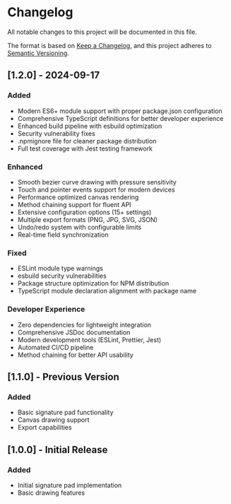 # Changelog

All notable changes to this project will be documented in this file.

The format is based on [Keep a Changelog](https://keepachangelog.com/en/1.0.0/),
and this project adheres to [Semantic Versioning](https://semver.org/spec/v2.0.0.html).

## [1.2.0] - 2024-09-17

### Added
- Modern ES6+ module support with proper package.json configuration
- Comprehensive TypeScript definitions for better developer experience
- Enhanced build pipeline with esbuild optimization
- Security vulnerability fixes
- .npmignore file for cleaner package distribution
- Full test coverage with Jest testing framework

### Enhanced
- Smooth bezier curve drawing with pressure sensitivity
- Touch and pointer events support for modern devices
- Performance optimized canvas rendering
- Method chaining support for fluent API
- Extensive configuration options (15+ settings)
- Multiple export formats (PNG, JPG, SVG, JSON)
- Undo/redo system with configurable limits
- Real-time field synchronization

### Fixed
- ESLint module type warnings
- esbuild security vulnerabilities
- Package structure optimization for NPM distribution
- TypeScript module declaration alignment with package name

### Developer Experience
- Zero dependencies for lightweight integration
- Comprehensive JSDoc documentation
- Modern development tools (ESLint, Prettier, Jest)
- Automated CI/CD pipeline
- Method chaining for better API usability

## [1.1.0] - Previous Version
### Added
- Basic signature pad functionality
- Canvas drawing support
- Export capabilities

## [1.0.0] - Initial Release
### Added
- Initial signature pad implementation
- Basic drawing features